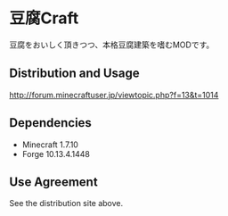 # 豆腐Craft
豆腐をおいしく頂きつつ、本格豆腐建築を嗜むMODです。

## Distribution and Usage
http://forum.minecraftuser.jp/viewtopic.php?f=13&t=1014

## Dependencies
- Minecraft 1.7.10
- Forge 10.13.4.1448

## Use Agreement
See the distribution site above.

